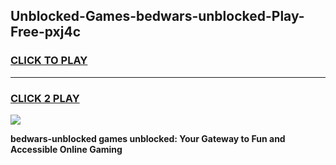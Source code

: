 
## Unblocked-Games-bedwars-unblocked-Play-Free-pxj4c
<h3>
<a href="https://premium76.site?title=bedwars-unblocked&ref=18A1">CLICK TO PLAY</a></h3>
<hr>

<h3>
<a href="https://premium76.site?title=bedwars-unblocked&ref=18A1">CLICK 2 PLAY</a>
  
</h3>

<a href="https://premium76.site?title=bedwars-unblocked&ref=18A1"><img src="https://clearcache.store/games.png"></a>


**bedwars-unblocked games unblocked: Your Gateway to Fun and Accessible Online Gaming**
